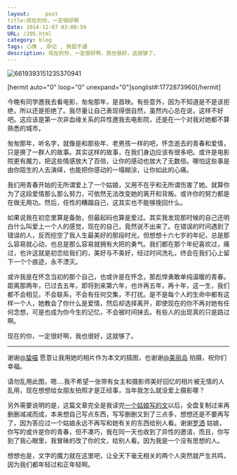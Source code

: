 ```yaml
---
layout:     post
title:现在的你，一定很好啊
Date: 2014-12-07 03:08:59
URL: /205.html
category: blog
Tags: 心情 , 杂记 , 狗屁不通
description: 现在的你，一定很好啊，我也很好，这就够了。
---
```





![6619393151235370941](http://eric.ec/wp-content/uploads/2014/12/6619393151235370941.jpg)

[hermit auto="0" loop="0" unexpand="0"]songlist#:1772873960[/hermit]

今晚有同学邀我去看电影，匆匆那年，是首映。有些意外，因为不知道是不是该拒绝，所以还是拒绝了。我尽量让自己表现得很自然，虽然内心总在说，这样不好吧。这应该是第一次非血缘关系的异性邀我去电影院，还是在一个对我对她都不算熟悉的城市。

匆匆那年，听名字，就像是和那些年、老男孩一样的吧，怀念逝去的青春和爱情，只是换了一群人的故事。其实这样的故事，在我们身边应该有很多吧。或许是电影院更有魔力，把这些情感放大了百倍，让你的感动也放大了无数倍。哪怕这些事是由你陌生的人去演绎，也能把你感动的一塌糊涂，让你如此的心痛。

我们用青春开始的无所谓爱上了一个姑娘，又用不在乎和无所谓伤害了她。就算你为了这段爱情那么那么努力，可依然无法改变她的离开和背叛。或许你的努力都是在做无用功。然后，任性的糟蹋自己，这其实也不能够挽回什么。

如果说我在初恋里算是备胎，但最起码也算是爱过。其实我发现那时候的自己还明白什么叫爱上一个人的感觉，现在的自己，竟然说不出来了。在错误的时间遇到了错误的人，反而挖空了我人生最美好的那段时光，但想想十六七岁的年纪，总是那么容易就心动，也总是那么容易就拥有大把的勇气。我们都在那个年纪喜欢过，痛过，也许这就是初恋给我们的，美好与不美好，经过时间洗礼，终会在我们心上留下一个个痕迹，永不湮灭。

或许我是在怀念当初的那个自己，也或许是在怀念，那彪悍勇敢单纯温暖的青春。距离那两年，已过去五年，即将到来第六年，也许再五年，再十年，这一生，我们都不会相见，不会联系，不会有任何交集，不打扰。是不是每个人的生命中都有这样一个人，她教会了你什么是爱情，然后却选择离开，即使现在的你不再对她有任何念想，可是也成为你今生的记忆，不会被时间抹去。有些人的出现真的只是路过啊。

现在的你，一定很好啊，我也很好，这就够了。

* * *

谢谢[@蛰喵](http://weibo.com/209997625) 愿意让我用她的相片作为本文的插图，也谢谢[@美丽岛](http://sakalee.lofter.com/post/acbce_4233f0e) 拍摄，祝你们幸福。

请勿乱用此图，嗯....我不希望一张带有女主和摄影师美好回忆的相片被无情的人乱用，现在想想给女朋友拍照才是正经事，当年我怎么就没爱上摄影哪？

另外需要说明的是，这篇文章完全是我读完[一个姑娘写的文](http://www.jianshu.com/p/0675530e2bd0)以后，全盘复制过来再删删减减而成，本来想自己写点东西，写写删删又到了三点多，想想还是不要再写了，因为答应过一个姑娘永远不再写和她有关的东西给别人看。谢谢[罗洒](http://www.jianshu.com/users/fb7662974779) 姑娘，你写的或许是你的青春，但不凑巧，我在同一天也收到了异性的邀请，而且，你写到了我心眼里，我冒昧的改了你的文，给别人看。因为我是一个没有思想的人。

想想也是，文字的魔力就在这里吧，让全天下毫无相关的两个人突然就产生共鸣，因为我们都年轻过和正年轻啊。